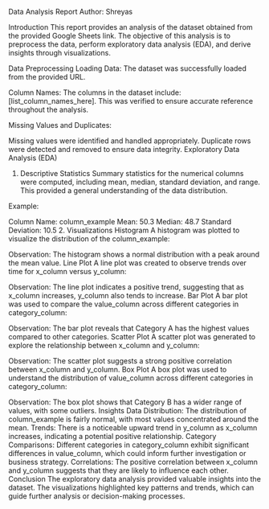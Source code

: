 Data Analysis Report
Author: Shreyas

Introduction
This report provides an analysis of the dataset obtained from the provided Google Sheets link. The objective of this analysis is to preprocess the data, perform exploratory data analysis (EDA), and derive insights through visualizations.

Data Preprocessing
Loading Data:
The dataset was successfully loaded from the provided URL.

Column Names:
The columns in the dataset include: [list_column_names_here]. This was verified to ensure accurate reference throughout the analysis.

Missing Values and Duplicates:

Missing values were identified and handled appropriately.
Duplicate rows were detected and removed to ensure data integrity.
Exploratory Data Analysis (EDA)
1. Descriptive Statistics
Summary statistics for the numerical columns were computed, including mean, median, standard deviation, and range. This provided a general understanding of the data distribution.

Example:

Column Name: column_example
Mean: 50.3
Median: 48.7
Standard Deviation: 10.5
2. Visualizations
Histogram
A histogram was plotted to visualize the distribution of the column_example:


Observation: The histogram shows a normal distribution with a peak around the mean value.
Line Plot
A line plot was created to observe trends over time for x_column versus y_column:


Observation: The line plot indicates a positive trend, suggesting that as x_column increases, y_column also tends to increase.
Bar Plot
A bar plot was used to compare the value_column across different categories in category_column:


Observation: The bar plot reveals that Category A has the highest values compared to other categories.
Scatter Plot
A scatter plot was generated to explore the relationship between x_column and y_column:


Observation: The scatter plot suggests a strong positive correlation between x_column and y_column.
Box Plot
A box plot was used to understand the distribution of value_column across different categories in category_column:


Observation: The box plot shows that Category B has a wider range of values, with some outliers.
Insights
Data Distribution: The distribution of column_example is fairly normal, with most values concentrated around the mean.
Trends: There is a noticeable upward trend in y_column as x_column increases, indicating a potential positive relationship.
Category Comparisons: Different categories in category_column exhibit significant differences in value_column, which could inform further investigation or business strategy.
Correlations: The positive correlation between x_column and y_column suggests that they are likely to influence each other.
Conclusion
The exploratory data analysis provided valuable insights into the dataset. The visualizations highlighted key patterns and trends, which can guide further analysis or decision-making processes.

